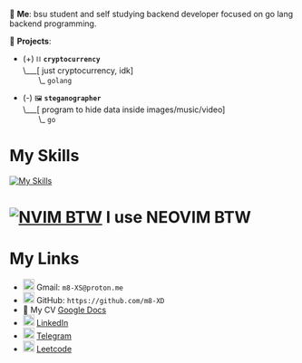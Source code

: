 

💬 **Me**: bsu student and self studying backend developer focused on go lang backend programming.

🌱 **Projects**:

- (+) `⛓️` **`cryptocurrency`**<br>
\\___[ just cryptocurrency, idk]<br>
&nbsp;&nbsp;&nbsp;&nbsp;&nbsp;&nbsp;&nbsp;\\\_ `golang`

- (-) `🖼️` **`steganographer`**<br>
\\___[ program to hide data inside images/music/video]<br>
&nbsp;&nbsp;&nbsp;&nbsp;&nbsp;&nbsp;&nbsp;\\\_ `go`

# My Skills
[![My Skills](https://skillicons.dev/icons?i=bash,c,cpp,java,go,htmx,neovim,vim,linux)](https://skillicons.dev)

# [![NVIM BTW](https://skillicons.dev/icons?i=neovim)](https://skillicons.dev) I use NEOVIM BTW

# My Links

* <img src="https://skillicons.dev/icons?i=gmail" width="20" height="20"/> Gmail: `m8-XS@proton.me`
* <img src="https://github.com/ring-0-rootkit/ring-0-rootkit/blob/main/github.png" width="20" height="20"/> GitHub: `https://github.com/m8-XD`
* 📝 My CV [Google Docs](https://docs.google.com/document/d/1aAGMqglEGZCVxPkagxD3X-CBwryW7sAkuv0WoM2V6gA/edit?usp=sharing)
* <img src="https://skillicons.dev/icons?i=linkedin" width="20" height="20"/> [LinkedIn](https://www.linkedin.com/in/dmitry-dubina-96476a26b)  
* <img src="https://github.com/ring-0-rootkit/ring-0-rootkit/blob/main/tg.png" width="20" height="20"/> [Telegram](https://t.me/m8_XD)
* <img src="https://github.com/ring-0-rootkit/ring-0-rootkit/blob/main/leetcode.png" width="20" height="20"/>  [Leetcode](https://leetcode.com/0rd1naryman/)


